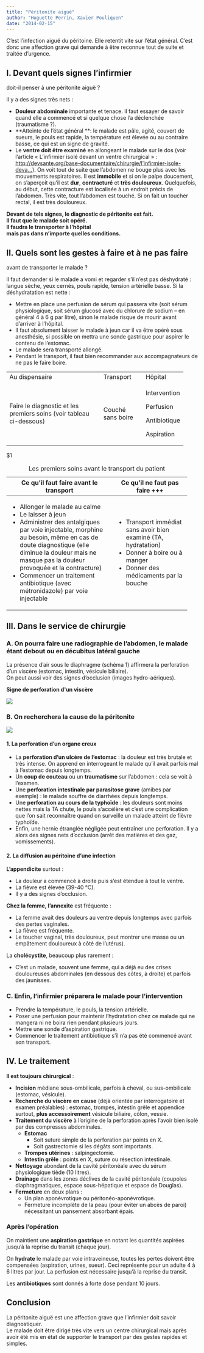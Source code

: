 ```yaml
---
title: "Péritonite aiguë"
author: "Huguette Perrin, Xavier Pouliquen"
date: "2014-02-15"
---
```


<div class="teaser"><p>C’est l’infection aiguë du péritoine. Elle retentit vite sur l’état général. C’est donc une affection grave qui demande à être reconnue tout de suite et traitée d’urgence.</p></div>

## I. Devant quels signes l’infirmier

doit-il penser à une péritonite aiguë ?

Il y a des signes très nets :

- **Douleur abdominale** importante et tenace. Il faut essayer de savoir quand elle a commencé et si quelque chose l’a déclenchée (traumatisme ?).
- **Atteinte de l’état général **: le malade est pâle, agité, couvert de sueurs, le pouls est rapide, la température est élevée ou au contraire basse, ce qui est un signe de gravité.
- Le **ventre doit être examiné** en allongeant le malade sur le dos (voir l’article « L’infirmier isolé devant un ventre chirurgical » : [<http://devsante.org/base-documentaire/chirurgie/l’infirmier-isole-deva>...](http://devsante.org/base-documentaire/chirurgie/l’infirmier-isole-devant-un-ventre-chirurgical "http://devsante.org/base-documentaire/chirurgie/l’infirmier-isole-devant-un-ventre-chirurgical")). On voit tout de suite que l’abdomen ne bouge plus avec les mouvements respiratoires. Il est **immobile** et si on le palpe doucement, on s’aperçoit qu’il est **dur**, **contracturé** et **très douloureux**. Quelquefois, au début, cette contracture est localisée à un endroit précis de l’abdomen. Très vite, tout l’abdomen est touché. Si on fait un toucher rectal, il est très douloureux.

**Devant de tels signes, le diagnostic de péritonite est fait.  
Il faut que le malade soit opéré.  
Il faudra le transporter à l’hôpital  
mais pas dans n’importe quelles conditions.**

## II. Quels sont les gestes à faire et à ne pas faire

avant de transporter le malade ?

Il faut demander si le malade a vomi et regarder s’il n’est pas déshydraté : langue sèche, yeux cernés, pouls rapide, tension artérielle basse. Si la déshydratation est nette :

- Mettre en place une perfusion de sérum qui passera vite (soit sérum physiologique, soit sérum glucosé avec du chlorure de sodium – en général 4 à 6 g par litre), sinon le malade risque de mourir avant d’arriver à l’hôpital.
- Il faut absolument laisser le malade à jeun car il va être opéré sous anesthésie, si possible on mettra une sonde gastrique pour aspirer le contenu de l’estomac.
- Le malade sera transporté allongé.
- Pendant le transport, il faut bien recommander aux accompagnateurs de ne pas le faire boire.

<table>

<tbody>

<tr>

<td style="width:231px">Au dispensaire</td>

<td style="width:95px">Transport</td>

<td style="width:85px">Hôpital</td>

</tr>

<tr>

<td style="width:231px">Faire le diagnostic et  
les premiers soins (voir tableau ci-dessous)</td>

<td style="width:95px">Couché sans boire</td>

<td style="width:85px">

Intervention

Perfusion

Antibiotique

Aspiration</td>

</tr>

</tbody>

</table>

\$1<table>

<caption>Les premiers soins avant le transport du patient</caption>

<thead>

<tr>

<th scope="col" style="width:259px">Ce qu’il faut faire avant le transport</th>

<th scope="col" style="width:176px">Ce qu’il ne faut pas faire +++</th>

</tr>

</thead>

<tbody>

<tr>

<td style="width:263px"><ul><li>Allonger le malade au calme</li><li>Le laisser à jeun</li><li>Administrer des antalgiques par voie injectable, morphine au besoin, même en cas de doute diagnostique (elle diminue la douleur mais ne masque pas la douleur provoquée et la contracture)</li><li>Commencer un traitement antibiotique (avec métronidazole) par voie injectable</li></ul></td>

<td style="width:180px"><ul><li>Transport immédiat sans avoir bien examiné (TA, hydratation)</li><li>Donner à boire ou à manger</li><li>Donner des médicaments par la bouche</li></ul></td>

</tr>

</tbody>

</table>

## III. Dans le service de chirurgie

### A. On pourra faire une radiographie de l’abdomen, le malade étant debout ou en décubitus latéral gauche

La présence d’air sous le diaphragme (schéma 1) affirmera la perforation d’un viscère (estomac, intestin, vésicule biliaire).  
On peut aussi voir des signes d’occlusion (images hydro-aériques).

**Signe de perforation d'un viscère**

![](image002-2.gif)

### B. On recherchera la cause de la péritonite

![](image004.gif)

#### 1. La perforation d’un organe creux

- La **perforation d’un ulcère de l’estomac** : la douleur est très brutale et très intense. On apprend en interrogeant le malade qu’il avait parfois mal à l’estomac depuis longtemps.
- Un **coup de couteau** ou un **traumatisme** sur l’abdomen : cela se voit à l’examen.
- Une **perforation intestinale par parasitose grave** (amibes par exemple) : le malade souffre de diarrhées depuis longtemps.
- Une **perforation au cours de la typhoïde** : les douleurs sont moins nettes mais la TA chute, le pouls s’accélère et c’est une complication que l’on sait reconnaître quand on surveille un malade atteint de fièvre typhoïde.
- Enfin, une hernie étranglée négligée peut entraîner une perforation. Il y a alors des signes nets d’occlusion (arrêt des matières et des gaz, vomissements).

#### 2. La diffusion au péritoine d’une infection

**L’appendicite** surtout :

- La douleur a commencé à droite puis s’est étendue à tout le ventre.
- La fièvre est élevée (39-40 °C).
- Il y a des signes d’occlusion.

**Chez la femme, l’annexite** est fréquente :

- La femme avait des douleurs au ventre depuis longtemps avec parfois des pertes vaginales.
- La fièvre est fréquente.
- Le toucher vaginal, très douloureux, peut montrer une masse ou un empâtement douloureux à côté de l’utérus).

La **cholécystite**, beaucoup plus rarement :

- C’est un malade, souvent une femme, qui a déjà eu des crises douloureuses abdominales (en dessous des côtes, à droite) et parfois des jaunisses.

### C. Enfin, l’infirmier préparera le malade pour l’intervention 

- Prendre la température, le pouls, la tension artérielle.
- Poser une perfusion pour maintenir l’hydratation chez ce malade qui ne mangera ni ne boira rien pendant plusieurs jours.
- Mettre une sonde d’aspiration gastrique.
- Commencer le traitement antibiotique s’il n’a pas été commencé avant son transport.

## IV. Le traitement

**Il est toujours chirurgical** : 

- **Incision** médiane sous-ombilicale, parfois à cheval, ou sus-ombilicale (estomac, vésicule).
- **Recherche du viscère en cause** (déjà orientée par interrogatoire et examen préalables) : estomac, trompes, intestin grêle et appendice surtout, **plus accessoirement** vésicule biliaire, côlon, vessie.
- **Traitement du viscère** à l’origine de la perforation après l’avoir bien isolé par des compresses abdominales.
  - ​**Estomac**
    - ​Soit suture simple de la perforation par points en X.
    - Soit gastrectomie si les dégâts sont importants.
  - **​Trompes utérines** : salpingectomie.
  - **Intestin grêle** : points en X, suture ou résection intestinale.
- **Nettoyage** abondant de la cavité péritonéale avec du sérum physiologique tiède (10 litres).
- **Drainage** dans les zones déclives de la cavité péritonéale (coupoles diaphragmatiques, espace sous-hépatique et espace de Douglas).
- **Fermeture** en deux plans : 
  - Un plan aponévrotique ou péritonéo-aponévrotique.
  - Fermeture incomplète de la peau (pour éviter un abcès de paroi) nécessitant un pansement absorbant épais.

### Après l’opération

On maintient une **aspiration gastrique** en notant les quantités aspirées jusqu’à la reprise du transit (chaque jour).

On **hydrate** le malade par voie intraveineuse, toutes les pertes doivent être compensées (aspiration, urines, sueur). Ceci représente pour un adulte 4 à 6 litres par jour. La perfusion est nécessaire jusqu’à la reprise du transit.

Les **antibiotiques** sont donnés à forte dose pendant 10 jours.

## Conclusion

La péritonite aiguë est une affection grave que l’infirmier doit savoir diagnostiquer.  
Le malade doit être dirigé très vite vers un centre chirurgical mais après avoir été mis en état de supporter le transport par des gestes rapides et simples.
